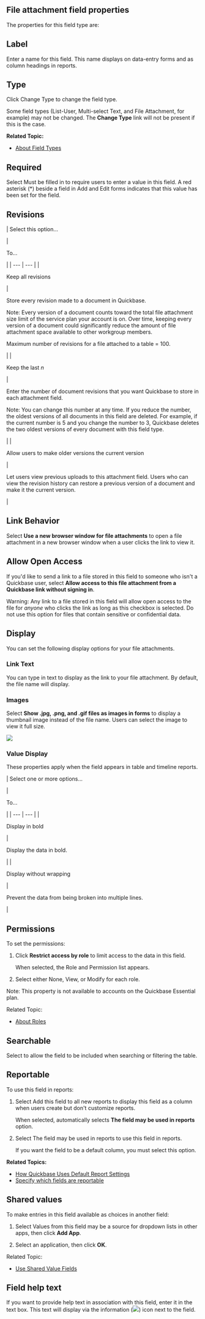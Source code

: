 ## File attachment field properties

The properties for this field type are:

## Label

Enter a name for this field. This name displays on data-entry forms and as column headings in reports.

## Type

Click Change Type to change the field type.

Some field types (List-User, Multi-select Text, and File Attachment, for example) may not be changed. The **Change Type** link will not be present if this is the case.

**Related Topic:**

-   [About Field Types](https://helpv2.quickbase.com/hc/en-us/articles/4570297480980-About-field-types-)

## Required

Select Must be filled in to require users to enter a value in this field. A red asterisk (\*) beside a field in Add and Edit forms indicates that this value has been set for the field.

## Revisions

| 
Select this option...

 | 

To...

 |
| --- | --- |
| 

Keep all revisions

 | 

Store every revision made to a document in Quickbase.

Note: Every version of a document counts toward the total file attachment size limit of the service plan your account is on. Over time, keeping every version of a document could significantly reduce the amount of file attachment space available to other workgroup members.

Maximum number of revisions for a file attached to a table = 100.

 |
| 

Keep the last _n_

 | 

Enter the number of document revisions that you want Quickbase to store in each attachment field.

Note: You can change this number at any time. If you reduce the number, the oldest versions of all documents in this field are deleted. For example, if the current number is 5 and you change the number to 3, Quickbase deletes the two oldest versions of every document with this field type.



 |
| 

Allow users to make older versions the current version

 | 

Let users view previous uploads to this attachment field. Users who can view the revision history can restore a previous version of a document and make it the current version.

 |

## Link Behavior

Select **Use a new browser window for file attachments** to open a file attachment in a new browser window when a user clicks the link to view it.

## Allow Open Access

If you'd like to send a link to a file stored in this field to someone who isn't a Quickbase user, select **Allow access to this file attachment from a Quickbase link without signing in**.

Warning: Any link to a file stored in this field will allow open access to the file for _anyone_ who clicks the link as long as this checkbox is selected. Do not use this option for files that contain sensitive or confidential data.

## Display

You can set the following display options for your file attachments.

### Link Text

You can type in text to display as the link to your file attachment. By default, the file name will display.

### Images

Select **Show .jpg, .png, and .gif files as images in forms** to display a thumbnail image instead of the file name. Users can select the image to view it full size.

![](https://helpv2.quickbase.com/hc/article_attachments/4572857826708/thumbnail_image_forms_200x159.png)

### Value Display

These properties apply when the field appears in table and timeline reports.

| 
Select one or more options...

 | 

To...

 |
| --- | --- |
| 

Display in bold

 | 

Display the data in bold.

 |
| 

Display without wrapping

 | 

Prevent the data from being broken into multiple lines.

 |

## Permissions

To set the permissions:

1.  Click **Restrict access by role** to limit access to the data in this field.
    
    When selected, the Role and Permission list appears.
    
2.  Select either None, View, or Modify for each role.
    

Note: This property is not available to accounts on the Quickbase Essential plan.

Related Topic:

-   [About Roles](https://helpv2.quickbase.com/hc/en-us/articles/4570323434516-About-Roles-)

## Searchable

Select to allow the field to be included when searching or filtering the table.

## Reportable

To use this field in reports:

1.  Select Add this field to all new reports to display this field as a column when users create but don't customize reports.
    
    When selected, automatically selects **The field may be used in reports** option.
    
2.  Select The field may be used in reports to use this field in reports.
    
    If you want the field to be a default column, you must select this option.
    

**Related Topics:**

-   [How Quickbase Uses Default Report Settings](https://helpv2.quickbase.com/hc/en-us/articles/4570348881300-Setting-reporting-defaults-)
-   [Specify which fields are reportable](https://helpv2.quickbase.com/hc/en-us/articles/4570402784276-Specify-Which-Fields-are-Reportable-)

## Shared values

To make entries in this field available as choices in another field:

1.  Select Values from this field may be a source for dropdown lists in other apps, then click **Add App**.
    
2.  Select an application, then click **OK**.
    

Related Topic:

-   [Use Shared Value Fields](https://helpv2.quickbase.com/hc/en-us/articles/4570317315604-Using-shared-value-fields-)

## Field help text

If you want to provide help text in association with this field, enter it in the text box. This text will display via the information (![](https://helpv2.quickbase.com/hc/article_attachments/4572801516692/information_icon.png)) icon next to the field.